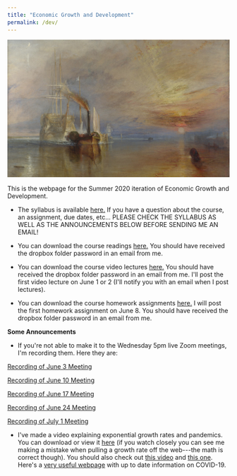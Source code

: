 ```yaml
---
title: "Economic Growth and Development"
permalink: /dev/
---
```


![fighting_temaraire](/assets/images/fighting_temaraire.png)

This is the webpage for the Summer 2020 iteration of Economic Growth and Development.


* The syllabus is available [here.](https://www.dropbox.com/s/tvza0zf55greix1/Dev_Su20_webpage.pdf?dl=0) If you have a question about the course, an assignment, due dates, etc... PLEASE CHECK THE SYLLABUS AS WELL AS THE ANNOUNCEMENTS BELOW BEFORE SENDING ME AN EMAIL!

* You can download the course readings [here.](https://www.dropbox.com/sh/zvm69x14dy7735t/AAA_00pDvTh9AIJdMajA3ntSa?dl=0) You should have received the dropbox folder password in an email from me.

* You can download the course video lectures [here.](https://www.dropbox.com/sh/k11t3wafszcgp74/AADNtQRMxEkyECyL4l6wetNja?dl=0) You should have received the dropbox folder password in an email from me.  I'll post the first video lecture on June 1 or 2 (I'll notify you with an email when I post lectures).

* You can download the course homework assignments [here.](https://www.dropbox.com/sh/9xw47rsxqhov36l/AABCKZdv4jw890-adRrYEu_8a?dl=0) I will post the first homework assignment on June 8. You should have received the dropbox folder password in an email from me.

**Some Announcements**

* If you're not able to make it to the Wednesday 5pm live Zoom meetings, I'm recording them. Here they are:

[Recording of June 3 Meeting](https://gmu.zoom.us/rec/share/_PJqD7D8yWlOaKPs72KEGagbOr31X6a80yhM8_JYzkZoSBXGWdk6wpUn0eJqhX8m?startTime=1591217917000)

[Recording of June 10 Meeting](https://gmu.zoom.us/rec/share/3dBXIorsqXNJaZ3z53z5VqIdTq38T6a80SQfqfIMy0s_BxGf4Q_J3V1o1_OeaMvy?startTime=1591822253000)

[Recording of June 17 Meeting](https://gmu.zoom.us/rec/share/w_NkAIvK_0JJTLfQ-GyFW_UmM6v_eaa81yRPrPAIy0wJJdln-KgHo7Oe5Dlcuxl7?startTime=1592427399000)

[Recording of June 24 Meeting](https://gmu.zoom.us/rec/share/x-hxA-237U9JZK_0tlDZeYcgMZ7qT6a81SUeqfFfzE2aYS_F58HrOw8uGj9qMzRG)

[Recording of July 1 Meeting](https://gmu.zoom.us/rec/share/65RzPZX60F1JHtKd-B34C_N4Joi1X6a80SUdqaUJnhpasJ9UOiQiDzSmmNEmI0Qo)

* I've made a video explaining exponential growth rates and pandemics. You can download or view it [here](https://zoom.us/rec/share/7PZWDuvUzXtJaIHR6Uf1fPN-E6bMX6a8hiEcrKIKzE_VrOotYsrTinvI7ccKYTAB) (if you watch closely you can see me making a mistake when pulling a growth rate off the web---the math is correct though). You should also check out [this video](https://youtu.be/Kas0tIxDvrg) and [this one](https://www.youtube.com/watch?v=gxAaO2rsdIs&feature=emb_logo). Here's a [very useful webpage](https://ourworldindata.org/coronavirus) with up to date information on COVID-19.
